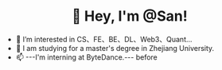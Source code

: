 <h1 align="center">
  👋 Hey, I'm @San!
</h1>

- 👀 I’m interested in CS、FE、BE、DL、Web3、Quant...
- 🌱 I am studying for a master's degree in Zhejiang University.
- 📫 ---I'm interning at ByteDance.--- before

<!---
annanShao/annanShao is a ✨ special ✨ repository because its `README.md` (this file) appears on your GitHub profile.
You can click the Preview link to take a look at your changes.
--->
